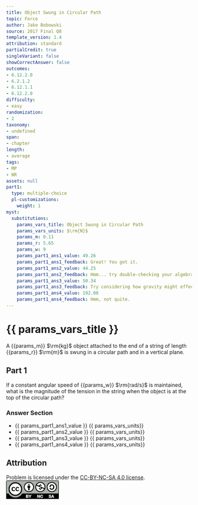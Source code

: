 ```yaml
---
title: Object Swung in Circular Path
topic: Force
author: Jake Bobowski
source: 2017 Final Q8
template_version: 1.4
attribution: standard
partialCredit: true
singleVariant: false
showCorrectAnswer: false
outcomes:
- 6.12.2.0
- 6.2.1.2
- 6.12.1.1
- 6.12.2.0
difficulty:
- easy
randomization:
- 2
taxonomy:
- undefined
span:
- chapter
length:
- average
tags:
- MP
- NR
assets: null
part1:
  type: multiple-choice
  pl-customizations:
    weight: 1
myst:
  substitutions:
    params_vars_title: Object Swung in Circular Path
    params_vars_units: $\rm{N}$
    params_m: 0.11
    params_r: 5.65
    params_w: 9
    params_part1_ans1_value: 49.26
    params_part1_ans1_feedback: Great! You got it.
    params_part1_ans2_value: 44.25
    params_part1_ans2_feedback: Hmm... try double-checking your algebra.
    params_part1_ans3_value: 50.34
    params_part1_ans3_feedback: Try considering how gravity might effect the tension.
    params_part1_ans4_value: 192.08
    params_part1_ans4_feedback: Hmm, not quite.
---
```

# {{ params_vars_title }}
A {{params_m}} $\rm{kg}$ object attached to the end of a string of length {{params_r}} $\rm{m}$ is swung in a circular path
and in a vertical plane.

## Part 1

If a constant angular speed of {{params_w}} $\rm{rad/s}$ is maintained, what is the magnitude of the tension in the string when the object is at the top of the circular path?

### Answer Section

- {{ params_part1_ans1_value }} {{ params_vars_units}}
- {{ params_part1_ans2_value }} {{ params_vars_units}}
- {{ params_part1_ans3_value }} {{ params_vars_units}}
- {{ params_part1_ans4_value }} {{ params_vars_units}}

## Attribution

Problem is licensed under the [CC-BY-NC-SA 4.0 license](https://creativecommons.org/licenses/by-nc-sa/4.0/).<br> ![The Creative Commons 4.0 license requiring attribution-BY, non-commercial-NC, and share-alike-SA license.](https://raw.githubusercontent.com/firasm/bits/master/by-nc-sa.png)